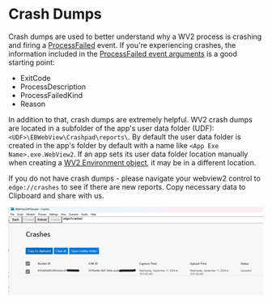 # Crash Dumps
Crash dumps are used to better understand why a WV2 process is crashing and firing a [ProcessFailed](https://learn.microsoft.com/dotnet/api/microsoft.web.webview2.core.corewebview2.processfailed) event. If you're experiencing crashes, the information included in the [ProcessFailed event arguments](https://learn.microsoft.com/dotnet/api/microsoft.web.webview2.core.corewebview2processfailedeventargs) is a good starting point:
- ExitCode
- ProcessDescription
- ProcessFailedKind
- Reason

In addition to that, crash dumps are extremely helpful. WV2 crash dumps are located in a subfolder of the app's user data folder (UDF): `<UDF>\EBWebView\Crashpad\reports\`.
By default the user data folder is created in the app's folder by default with a name like
`<App Exe Name>.exe.WebView2`. If an app sets its user data folder location manually when creating a [WV2 Environment object](https://learn.microsoft.com/dotnet/api/microsoft.web.webview2.core.corewebview2environment), it may be in a different location.

If you do not have crash dumps - please navigate your webview2 control to `edge://crashes` to see if there are new reports. Copy necessary data to Clipboard and share with us.

![crashes](crashes.png)